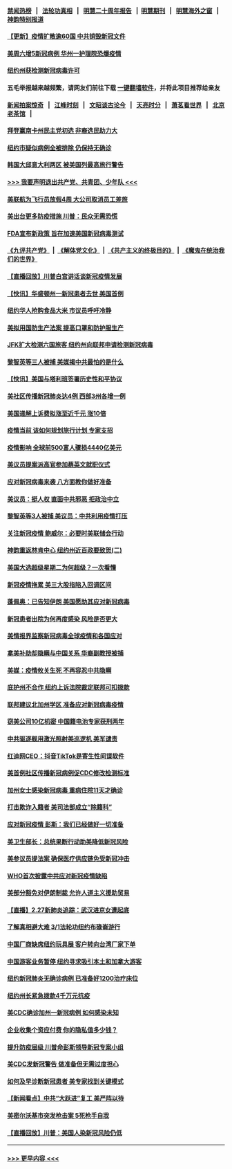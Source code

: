 #### [禁闻热榜](热点新闻.md?=0)  &nbsp;&nbsp;|&nbsp;&nbsp; [法轮功真相](https://github.com/gfw-breaker/truth/blob/master/README.md?=0) &nbsp;&nbsp;|&nbsp;&nbsp; [明慧二十周年报告](https://github.com/gfw-breaker/mh-reports/blob/master/README.md?=0) &nbsp;&nbsp;|&nbsp;&nbsp;[明慧期刊](https://github.com/gfw-breaker/mh-qikan) &nbsp;&nbsp;|&nbsp;&nbsp; [明慧海外之窗](https://github.com/gfw-breaker/mh-news/blob/master/README.md?=0) &nbsp;&nbsp;|&nbsp;&nbsp; [神韵特别报道](https://github.com/gfw-breaker/mh-news/blob/master/shenyun.md?=0)
#### [【更新】疫情扩散逾60国 中共销毁新冠文件](../pages/nsc412/n11890652.md?t=03011631) 
#### [美周六增5新冠病例 华州一护理院恐爆疫情](../pages/nsc412/n11905823.md?t=03011631) 
#### [纽约州获检测新冠病毒许可](../pages/nsc412/n11906069.md?t=03011631) 
#### 五毛举报越来越频繁，请网友们前往下载 [一键翻墙软件](https://github.com/gfw-breaker/ssr-accounts)，并将此项目推荐给亲友
#### [新闻拍案惊奇](https://github.com/gfw-breaker/banned-news/blob/master/pages/link4.md) &nbsp;&nbsp;|&nbsp;&nbsp; [江峰时刻](https://github.com/gfw-breaker/banned-news/blob/master/pages/link4.md) &nbsp;&nbsp;|&nbsp;&nbsp; [文昭谈古论今](https://github.com/gfw-breaker/banned-news/blob/master/pages/link4.md) &nbsp;&nbsp;|&nbsp;&nbsp; [天亮时分](https://github.com/gfw-breaker/banned-news/blob/master/pages/link4.md) &nbsp;&nbsp;|&nbsp;&nbsp; [萧茗看世界](https://github.com/gfw-breaker/banned-news/blob/master/pages/link4.md) &nbsp;&nbsp;|&nbsp;&nbsp; [北京老茶馆](https://github.com/gfw-breaker/banned-news/blob/master/pages/link4.md) &nbsp;&nbsp;|&nbsp;&nbsp; 
#### [拜登赢南卡州民主党初选 非裔选民助力大](../pages/nsc412/n11905930.md?t=03011631) 
#### [纽约市疑似病例全被排除 仍保持无确诊](../pages/nsc412/n11906039.md?t=03011631) 
#### [韩国大邱意大利两区 被美国列最高旅行警告](../pages/nsc412/n11905944.md?t=03011631) 
#### [>>> 我要声明退出共产党、共青团、少年队 <<<](https://github.com/begood0513/goodnews/blob/master/quit/letter.md) 
#### [美联航为飞行员放假4周 大公司取消员工差旅](../pages/nsc412/n11905894.md?t=03011631) 
#### [美出台更多防疫措施 川普：民众无需恐慌](../pages/nsc412/n11905747.md?t=03011631) 
#### [FDA宣布新政策 旨在加速美国新冠病毒测试](../pages/nsc412/n11905693.md?t=03011631) 
#### [《九评共产党》](https://github.com/begood0513/9ping.md/blob/master/README.md) &nbsp;|&nbsp; [《解体党文化》](../../../../jtdwh.md/blob/master/README.md)  &nbsp;|&nbsp; [《共产主义的终极目的》](../../../../gczydzjmd.md/blob/master/README.md) &nbsp;|&nbsp; [《魔鬼在统治我们的世界》](../../../../mgztzwmdsj.md/blob/master/README.md) 
#### [【直播回放】川普白宫讲话谈新冠疫情发展](../pages/nsc412/n11905588.md?t=03011631) 
#### [【快讯】华盛顿州一新冠患者去世 美国首例](../pages/nsc412/n11905571.md?t=03011631) 
#### [纽约华人抢购食品大米 市议员呼吁冷静](../pages/nsc412/n11904453.md?t=03011631) 
#### [美拟用国防生产法案 提高口罩和防护服生产](../pages/nsc412/n11905517.md?t=03011631) 
#### [JFK扩大检测六国旅客 纽约州向联邦申请检测新冠病毒](../pages/nsc412/n11905491.md?t=03011631) 
#### [黎智英等三人被捕 美媒揭中共最怕的是什么](../pages/nsc412/n11905316.md?t=03011631) 
#### [【快讯】美国与塔利班签署历史性和平协议](../pages/nsc412/n11905172.md?t=03011631) 
#### [美社区传播新冠肺炎达4例 西部3州各增一例](../pages/nsc412/n11904070.md?t=03011631) 
#### [美国递解上诉费拟涨至近千元  涨10倍](../pages/nsc412/n11904466.md?t=03011631) 
#### [疫情当前 该如何规划旅行计划 专家支招](../pages/nsc412/n11903865.md?t=03011631) 
#### [疫情影响 全球前500富人骤损4440亿美元](../pages/nsc412/n11904283.md?t=03011631) 
#### [美议员提案派高官参加蔡英文就职仪式](../pages/nsc412/n11904166.md?t=03011631) 
#### [应对新冠病毒来袭 八方面教你做好准备](../pages/nsc412/n11903736.md?t=03011631) 
#### [美议员：挺人权 直面中共邪恶 拒政治中立](../pages/nsc412/n11903790.md?t=03011631) 
#### [黎智英等3人被捕 美议员：中共利用疫情打压](../pages/nsc412/n11903768.md?t=03011631) 
#### [关注新冠疫情 鲍威尔：必要时美联储会行动](../pages/nsc412/n11903672.md?t=03011631) 
#### [神韵重返林肯中心 纽约州近百政要致贺(二)](../pages/nsc412/n11897500.md?t=03011631) 
#### [美国大选超级星期二为何超级？一次看懂](../pages/nsc412/n11903490.md?t=03011631) 
#### [新冠疫情拖累 美三大股指陷入回调区间](../pages/nsc412/n11903211.md?t=03011631) 
#### [蓬佩奥：已告知伊朗 美国愿助其应对新冠病毒](../pages/nsc412/n11903212.md?t=03011631) 
#### [新冠患者出院为何再度感染 风险是否更大](../pages/nsc412/n11903262.md?t=03011631) 
#### [美情报界监察新冠病毒全球疫情和各国应对](../pages/nsc412/n11903098.md?t=03011631) 
#### [拿美补助却隐瞒与中国关系 华裔副教授被捕](../pages/nsc412/n11901687.md?t=03011631) 
#### [美媒：疫情攸关生死 不再容忍中共隐瞒](../pages/nsc412/n11901694.md?t=03011631) 
#### [庇护州不合作  纽约上诉法院裁定联邦可扣拨款](../pages/nsc412/n11902238.md?t=03011631) 
#### [联邦建议北加州学区 准备应对新冠病毒疫情](../pages/nsc412/n11902448.md?t=03011631) 
#### [窃美公司10亿机密 中国籍电池专家获刑两年](../pages/nsc412/n11901996.md?t=03011631) 
#### [中共驱逐舰用激光照射美巡逻机 美军谴责](../pages/nsc412/n11901964.md?t=03011631) 
#### [红迪网CEO：抖音TikTok是寄生性间谍软件](../pages/nsc412/n11901675.md?t=03011631) 
#### [美首例社区传播新冠病例促CDC修改检测标准](../pages/nsc412/n11901490.md?t=03011631) 
#### [加州女士感染新冠病毒 重病住院11天才确诊](../pages/nsc412/n11901246.md?t=03011631) 
#### [打击欺诈入籍者 美司法部成立“除籍科”](../pages/nsc412/n11901364.md?t=03011631) 
#### [应对新冠疫情 彭斯：我们已经做好一切准备](../pages/nsc412/n11901268.md?t=03011631) 
#### [美卫生部长：总统果断行动助美降低新冠风险](../pages/nsc412/n11900906.md?t=03011631) 
#### [美参议员提法案 确保医疗供应链免受新冠冲击](../pages/nsc412/n11901144.md?t=03011631) 
#### [WHO首次披露中共应对新冠疫情缺陷](../pages/nsc412/n11900978.md?t=03011631) 
#### [美部分豁免对伊朗制裁 允许人道主义援助贸易](../pages/nsc412/n11900859.md?t=03011631) 
#### [【直播】2.27新肺炎追踪：武汉进京女遭起底](../pages/nsc412/n11900415.md?t=03011631) 
#### [了解真相避大难  3/1法轮功纽约布碌崙游行](../pages/nsc412/n11899501.md?t=03011631) 
#### [中国厂商缺席纽约玩具展  客户转向台湾厂家下单](../pages/nsc412/n11899505.md?t=03011631) 
#### [中国游客业务暂停  纽约寻求吸引本土和加拿大游客](../pages/nsc412/n11899492.md?t=03011631) 
#### [纽约新冠肺炎无确诊病例  已准备好1200治疗床位](../pages/nsc412/n11899474.md?t=03011631) 
#### [纽约州长紧急拨款4千万元抗疫](../pages/nsc412/n11899477.md?t=03011631) 
#### [美CDC确诊加州一新冠病例 如何感染未知](../pages/nsc412/n11899165.md?t=03011631) 
#### [企业收集个资应付费 你的隐私值多少钱？](../pages/nsc412/n11898097.md?t=03011631) 
#### [提升防疫层级 川普命彭斯领导新冠专案小组](../pages/nsc412/n11898934.md?t=03011631) 
#### [美CDC发新冠警告 做准备但无需过度担心](../pages/nsc412/n11898923.md?t=03011631) 
#### [如何及早诊断新冠患者 美专家找到关键模式](../pages/nsc412/n11898626.md?t=03011631) 
#### [【新闻看点】中共“大跃进”复工 美严阵以待](../pages/nsc412/n11898221.md?t=03011631) 
#### [美密尔沃基市突发枪击案 5死枪手自戕](../pages/nsc412/n11898687.md?t=03011631) 
#### [【直播回放】川普：美国人染新冠风险仍低](../pages/nsc412/n11898088.md?t=03011631) 

----
#### [ >>> 更早内容 <<< ](../indexes/nsc412-earlier.md)
